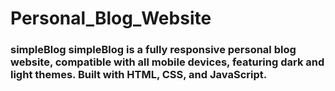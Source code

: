 # Personal_Blog_Website
### simpleBlog  simpleBlog is a fully responsive personal blog website, compatible with all mobile devices, featuring dark and light themes. Built with HTML, CSS, and JavaScript.
